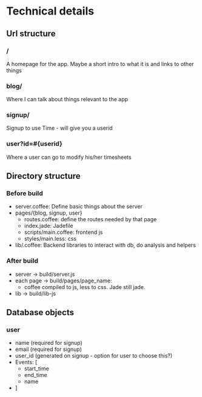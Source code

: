 # Technical details

## Url structure

### /
A homepage for the app. Maybe a short intro to what it is and links to other things

### blog/
Where I can talk about things relevant to the app

### signup/
Signup to use Time - will give you a userid

### user?id=#{userid}
Where a user can go to modify his/her timesheets


## Directory structure
### Before build
* server.coffee: Define basic things about the server
* pages/{blog, signup, user}
    * routes.coffee: define the routes needed by that page
    * index.jade: Jadefile
    * scripts/main.coffee: frontend js
    * styles/main.less: css
* lib/.coffee: Backend libraries to interact with db, do analysis and helpers

### After build
* server -> build/server.js
* each page -> build/pages/page_name:
    * coffee compiled to js, less to css. Jade still jade.
* lib -> build/lib-js

## Database objects

### user
* name (required for signup)
* email (required for signup)
* user_id (generated on signup - option for user to choose this?)
* Events: [
    * start_time
    * end_time
    * name
* ]

